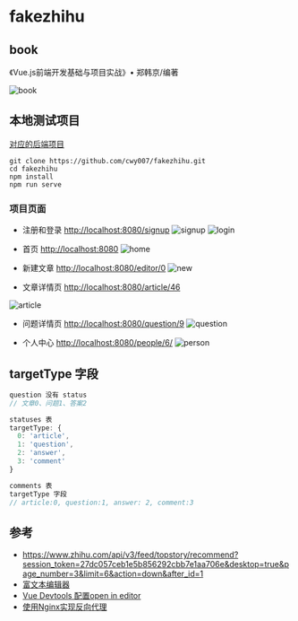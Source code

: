 # fakezhihu

## book

《Vue.js前端开发基础与项目实战》• 郑韩京/编著

![book](https://tva1.sinaimg.cn/large/0081Kckwly1glat46k4lrj309y0dwtby.jpg)

## 本地测试项目

[对应的后端项目](https://github.com/cwy007/fakezhihu-server)

```shell
git clone https://github.com/cwy007/fakezhihu.git
cd fakezhihu
npm install
npm run serve
```

### 项目页面

* 注册和登录
<http://localhost:8080/signup>
![signup](https://tva1.sinaimg.cn/large/0081Kckwly1glassymxe4j30rs0hndx8.jpg)
![login](https://tva1.sinaimg.cn/large/0081Kckwly1glastwzmn8j30rs0ho4g7.jpg)

* 首页
<http://localhost:8080>
![home](https://tva1.sinaimg.cn/large/0081Kckwly1glasvqd0f0j30l10rsq8c.jpg)

* 新建文章
<http://localhost:8080/editor/0>
![new](https://tva1.sinaimg.cn/large/0081Kckwly1glaswt8y0qj30rs08fdgb.jpg)

* 文章详情页
<http://localhost:8080/article/46>

![article](https://tva1.sinaimg.cn/large/0081Kckwly1glasxvv6pwj30rs0qnjw9.jpg)

* 问题详情页
<http://localhost:8080/question/9>
![question](https://tva1.sinaimg.cn/large/0081Kckwly1glasypkwa9j30rs0iun1i.jpg)

* 个人中心
<http://localhost:8080/people/6/>
![person](https://tva1.sinaimg.cn/large/0081Kckwly1glaszbm6h2j30rs0nn7cn.jpg)

## targetType 字段

```js
question 没有 status
// 文章0、问题1、答案2

statuses 表
targetType: {
  0: 'article',
  1: 'question',
  2: 'answer',
  3: 'comment'
}

comments 表
targetType 字段
// article:0, question:1, answer: 2, comment:3
```

## 参考

* https://www.zhihu.com/api/v3/feed/topstory/recommend?session_token=27dc057ceb1e5b856292cbb7e1aa706e&desktop=true&page_number=3&limit=6&action=down&after_id=1
* [富文本编辑器](https://www.npmjs.com/package/vue-quill-editor)
* [Vue Devtools 配置open in editor](https://blog.csdn.net/qq_34707272/article/details/107381490)
* [使用Nginx实现反向代理](https://www.cnblogs.com/jmao/p/9908559.html)
